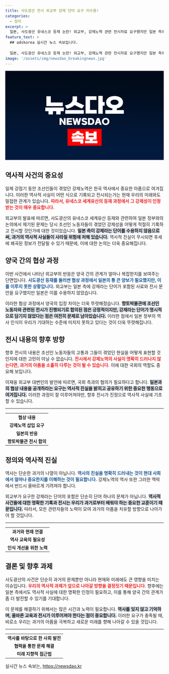 ```yaml
---
title: 사도광산 전시 외교부 강제 단어 요구 미수용!
categories:
  - 정치
excerpt: >
  일본, 사도광산 유네스코 등재 논란! 외교부, 강제노역 관련 전시자료 요구했지만 일본 측이 거부. 과거와 마주할 수 있을까? 클릭해서 더 알아보세요!
feature_text: >
  ## adskorea 실시간 뉴스 속보입니다.

  일본, 사도광산 유네스코 등재 논란! 외교부, 강제노역 관련 전시자료 요구했지만 일본 측이 거부. 과거와 마주할 수 있을까? 클릭해서 더 알아보세요!
image: '/assets/img/newsdao_breakingnews.jpg'
---
```


<p><img src="/assets/img/newsdao_breakingnews.jpg" alt="adskorea 속보" /></p>

<h2 data-ke-size="size26">역사적 사건의 중요성</h2>

<p data-ke-size="size16">일제 강점기 동안 조선인들이 겪었던 강제노역은 한국 역사에서 중요한 아픔으로 여겨집니다. 이러한 역사적 사실이 어떤 식으로 기록되고 전시되는가는 현재 우리의 미래와도 밀접한 관계가 있습니다. <b><span style="color: #ee2323;">따라서, 유네스코 세계유산의 등재 과정에서 그 강제성이 인정받는 것이 매우 중요합니다.</span></b> </p>

<p data-ke-size="size16">외교부의 발표에 따르면, 사도광산의 유네스코 세계유산 등재와 관련하여 일본 정부와의 논의에서 제기된 문제는 당시 조선인 노동자들이 겪었던 강제성을 어떻게 적절히 기록하고 전시할 것인가에 대한 것이었습니다. <b><span style="background-color: #21538527;">일본 측이 강제라는 단어를 수용하지 않음으로써, 과거의 역사적 사실들이 사라질 위험에 처해 있습니다.</span></b> 역사적 진실이 무시되면 후세에 왜곡된 정보가 전달될 수 있기 때문에, 이에 대한 논의는 더욱 중요해집니다.</p>

<h2 data-ke-size="size26">양국 간의 협상 과정</h2>

<p data-ke-size="size16">이번 사건에서 나타난 외교부의 반응은 양국 간의 관계가 얼마나 복잡한지를 보여주는 단면입니다. <b><span style="color: #1a5490;">사도광산 등재를 둘러싼 협상 과정에서 일본의 통 큰 양보가 필요했지만, 이를 이루지 못한 상황입니다.</span></b> 외교부는 일본 측에 강제라는 단어가 포함된 사료와 전시 문안을 요구했지만 일본은 이를 수용하지 않았습니다.</p>

<p data-ke-size="size16">이러한 협상 과정에서 양국의 입장 차이는 더욱 뚜렷해졌습니다. <b><span style="background-color: #21538527;">향토박물관에 조선인 노동자와 관련된 전시가 진행되기로 합의된 점은 긍정적이지만, 강제라는 단어가 명시적으로 담기지 않았다는 점은 여전히 문제로 남아있습니다.</span></b> 이러한 점에서 일본 정부의 역사 인식이 우리가 기대하는 수준에 미치지 못하고 있다는 것이 더욱 뚜렷해집니다.</p>

<h2 data-ke-size="size26">전시 내용의 향후 방향</h2>

<p data-ke-size="size16">향후 전시의 내용은 조선인 노동자들의 고통과 그들이 겪었던 현실을 어떻게 표현할 것인지에 대한 고민이 아닐 수 없습니다. <b><span style="color: #ee2323;">전시에서 강제노역의 사실이 명확히 드러나지 않는다면, 과거의 아픔을 소홀히 다루는 것이 될 수 있습니다.</span></b> 이에 대한 국회의 역할도 중요해 보입니다.</p>

<p data-ke-size="size16">이재웅 외교부 대변인의 발언에 따르면, 국회 측과의 협의가 필요하다고 합니다. <b><span style="background-color: #21538527;">일본과의 협상 내용을 공개하라는 요구는 역사적 진실을 밝히고 공유하기 위한 중요한 행동으로 여겨집니다.</span></b> 이러한 과정이 잘 이루어져야만, 향후 전시가 진정으로 역사적 사실에 기초할 수 있습니다.</p>

<hr>

<table>
    <tr>
        <td style="text-align: center; height: 17px;"><b>협상 내용</b></td>
    </tr>
    <tr>
        <td style="text-align: center; height: 17px;"><b>강제노역 삽입 요구</b></td>
    </tr>
    <tr>
        <td style="text-align: center; height: 17px;"><b>일본의 반응</b></td>
    </tr>
    <tr>
        <td style="text-align: center; height: 17px;"><b>향토박물관 전시 합의</b></td>
    </tr>
</table>

<h2 data-ke-size="size26">정의와 역사적 진실</h2>

<p data-ke-size="size16">역사는 단순한 과거의 나열이 아닙니다. <b><span style="color: #1a5490;">역사의 진실을 명확히 드러내는 것이 현대 사회에서 얼마나 중요한지를 이해하는 것이 필요합니다.</span></b> 강제노역의 역사 또한 그러한 맥락에서 반드시 올바르게 기려져야 합니다.</p>

<p data-ke-size="size16">외교부가 요구한 강제라는 단어의 포함은 단순히 단어 하나의 문제가 아닙니다. <b><span style="background-color: #21538527;">역사적 사건들에 대한 명확한 기록과 전시는 우리가 과거로부터 배워야 하는 중요한 교훈이기 때문입니다.</span></b> 따라서, 모든 관련자들의 노력이 모여 과거의 아픔을 치유할 방향으로 나아가야 할 것입니다.</p>

<hr>

<table>
    <tr>
        <td style="text-align: center; height: 17px;"><b>과거와 현재 연결</b></td>
    </tr>
    <tr>
        <td style="text-align: center; height: 17px;"><b>역사 교육의 필요성</b></td>
    </tr>
    <tr>
        <td style="text-align: center; height: 17px;"><b>인식 개선을 위한 노력</b></td>
    </tr>
</table>

<h2 data-ke-size="size26">결론 및 향후 과제</h2>

<p data-ke-size="size16">사도광산의 사건은 단순히 과거의 문제뿐만 아니라 현재와 미래에도 큰 영향을 미치는 이슈입니다. <b><span style="color: #ee2323;">우리의 역사적 과제가 앞으로 나아갈 방향을 결정짓기 때문입니다.</span></b> 향후에는 일본 측에서도 역사적 사실에 대한 명확한 인정이 필요하고, 이를 통해 양국 간의 관계가 좀 더 발전할 수 있기를 기대합니다.</p>

<p data-ke-size="size16">이 문제를 해결하기 위해서는 많은 시간과 노력이 필요합니다. <b><span style="background-color: #21538527;">역사를 잊지 않고 기억하며, 올바른 교육과 전시가 이루어져야 한다는 점이 중요합니다.</span></b> 이러한 요구가 충족될 때, 비로소 우리는 과거의 아픔을 극복하고 새로운 미래를 향해 나아갈 수 있을 것입니다.</p>

<hr>

<table>
    <tr>
        <td style="text-align: center; height: 17px;"><b>역사를 바탕으로 한 사회 발전</b></td>
    </tr>
    <tr>
        <td style="text-align: center; height: 17px;"><b>협력을 통한 문제 해결</b></td>
    </tr>
    <tr>
        <td style="text-align: center; height: 17px;"><b>미래 지향적 접근법</b></td>
    </tr>
</table>
실시간 뉴스 속보는, <a href="https://newsdao.kr" rel="dofollow">https://newsdao.kr</a>


